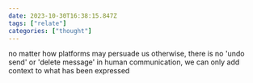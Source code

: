 ```yaml
---
date: 2023-10-30T16:38:15.847Z
tags: ["relate"]
categories: ["thought"]
---
```

no matter how platforms may persuade us otherwise, there is no 'undo send' or 'delete message' in human communication, we can only add context to what has been expressed
